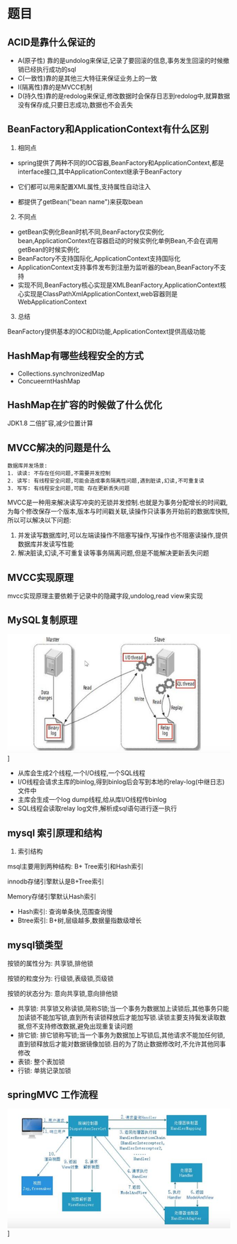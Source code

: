# 题目

## ACID是靠什么保证的

+ A(原子性) 靠的是undolog来保证,记录了要回滚的信息,事务发生回滚的时候撤销已经执行成功的sql
+ C(一致性)靠的是其他三大特征来保证业务上的一致
+ I(隔离性)靠的是MVCC机制
+ D(持久性)靠的是redolog来保证,修改数据时会保存日志到redolog中,就算数据没有保存成,只要日志成功,数据也不会丢失

## BeanFactory和ApplicationContext有什么区别

1. 相同点

+ spring提供了两种不同的IOC容器,BeanFactory和ApplicationContext,都是interface接口,其中ApplicationContext继承于BeanFactory

+ 它们都可以用来配置XML属性,支持属性自动注入

+ 都提供了getBean("bean name")来获取bean

2. 不同点

+ getBean实例化Bean时机不同,BeanFactory仅实例化bean,ApplicationContext在容器启动的时候实例化单例Bean,不会在调用getBean的时候实例化
+ BeanFactory不支持国际化,ApplicationContext支持国际化
+ ApplicationContext支持事件发布到注册为监听器的bean,BeanFactory不支持
+ 实现不同,BeanFactory核心实现是XMLBeanFactory,ApplicationContext核心实现是ClassPathXmlApplicationContext,web容器则是WebApplicationContext

3. 总结

BeanFactory提供基本的IOC和DI功能,ApplicationContext提供高级功能

## HashMap有哪些线程安全的方式

+ Collections.synchronizedMap
+ ConcueerntHashMap

## HashMap在扩容的时候做了什么优化

JDK1.8 二倍扩容,减少位置计算

## MVCC解决的问题是什么
```
数据库并发场景:
1. 读读: 不存在任何问题,不需要并发控制
2. 读写: 有线程安全问题,可能会造成事务隔离性问题,遇到脏读,幻读,不可重复读
3. 写写: 有线程安全问题,可能 存在更新丢失问题
```
MVCC是一种用来解决读写冲突的无锁并发控制.也就是为事务分配增长的时间戳,为每个修改保存一个版本,版本与时间戳关联,读操作只读事务开始前的数据库快照,所以可以解决以下问题:

1. 并发读写数据库时,可以左端读操作不阻塞写操作,写操作也不阻塞读操作,提供数据库并发读写性能
2. 解决脏读,幻读,不可重复读等事务隔离问题,但是不能解决更新丢失问题 


## MVCC实现原理

mvcc实现原理主要依赖于记录中的隐藏字段,undolog,read view来实现


## MySQL复制原理


![mysql复制原理图](img/mysql复制图.jpg)]

+ 从库会生成2个线程,一个I/O线程,一个SQL线程
+ I/O线程会请求主库的binlog,得到binlog后会写到本地的relay-log(中继日志)文件中
+ 主库会生成一个log dump线程,给从库I/O线程传binlog
+ SQL线程会读取relay log文件,解析成sql语句进行逐一执行


## mysql 索引原理和结构

1. 索引结构

msql主要用到两种结构: B+ Tree索引和Hash索引

innodb存储引擎默认是B+Tree索引

Memory存储引擎默认Hash索引

+ Hash索引: 查询单条快,范围查询慢
+ Btree索引: B+树,层级越多,数据量指数级增长


## mysql锁类型

按锁的属性分为: 共享锁,排他锁

按锁的粒度分为: 行级锁,表级锁,页级锁

按锁的状态分为: 意向共享锁,意向排他锁

+ 共享锁: 共享锁又称读锁,简称S锁;当一个事务为数据加上读锁后,其他事务只能加读锁不能加写锁,直到所有读锁释放后才能加写锁.读锁主要支持鬓发读取数据,但不支持修改数据,避免出现重复读问题
+ 排它锁: 排它锁称写锁;当一个事务为数据加上写锁后,其他请求不能加任何锁,直到锁释放后才能对数据镜像加锁.目的为了防止数据修改时,不允许其他同事修改
+ 表锁: 整个表加锁
+ 行锁: 单挑记录加锁


## springMVC 工作流程

![mysql复制原理图](img/springmvc.jpg)]